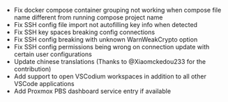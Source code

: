 - Fix docker compose container grouping not working when compose file name different from running compose project name
- Fix SSH config file import not autofilling key info when detected
- Fix SSH key spaces breaking config connections
- Fix SSH config breaking with unknown WarnWeakCrypto option
- Fix SSH config permissions being wrong on connection update with certain user configurations
- Update chinese translations (Thanks to @Xiaomckedou233 for the contribution)
- Add support to open VSCodium workspaces in addition to all other VSCode applications
- Add Proxmox PBS dashboard service entry if available
